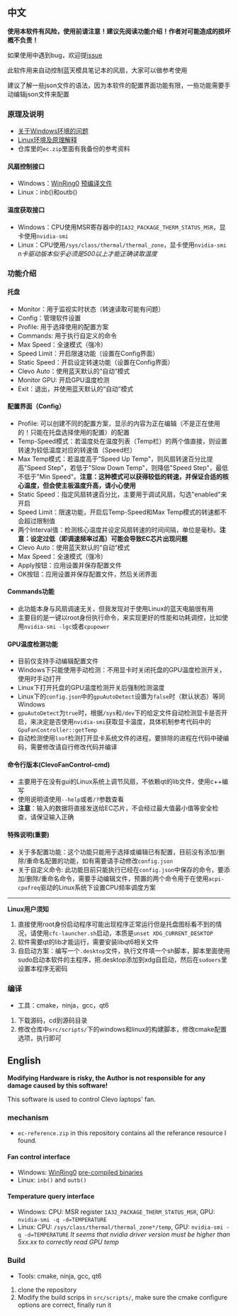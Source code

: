 中文
--------------
**使用本软件有风险，使用前请注意！建议先阅读功能介绍！作者对可能造成的损坏概不负责！**

如果使用中遇到bug，欢迎提[issue](https://github.com/elight2/ClevoFanControl/issues)

此软件用来自动控制蓝天模具笔记本的风扇，大家可以做参考使用

建议了解一些json文件的语法，因为本软件的配置界面功能有限，一些功能需要手动编辑json文件来配置

### 原理及说明
* [关于Windows环境的问题](https://tieba.baidu.com/p/9101786783)
* [Linux环境及原理解释](https://tieba.baidu.com/p/9101786783)
* 仓库里的`ec.zip`里面有我备份的参考资料

#### 风扇控制接口
* Windows：[WinRing0](https://github.com/GermanAizek/WinRing0) [预编译文件](https://github.com/QCute/WinRing0)
* Linux：inb()和outb()

#### 温度获取接口
* Windows：CPU使用MSR寄存器中的`IA32_PACKAGE_THERM_STATUS_MSR`，显卡使用`nvidia-smi`
* Linux：CPU使用`/sys/class/thermal/thermal_zone`，显卡使用`nvidia-smi`
*n卡驱动版本似乎必须是500以上才能正确读取温度*

### 功能介绍

#### 托盘
* Monitor：用于监视实时状态（转速读取可能有问题）
* Config：管理软件设置
* Profile: 用于选择使用的配置方案
* Commands: 用于执行自定义的命令
* Max Speed：全速模式（强冷）
* Speed Limit：开启限速功能（设置在Config界面）
* Static Speed：开启设定转速功能（设置在Config界面）
* Clevo Auto：使用蓝天默认的“自动”模式
* Monitor GPU: 开启GPU温度检测
* Exit：退出，并使用蓝天默认的“自动”模式

#### 配置界面（Config）
* Profile: 可以创建不同的配置方案，显示的内容为正在编辑（不是正在使用的！只能在托盘选择使用的配置）的配置
* Temp-Speed模式：若温度处在温度列表（Temp栏）的两个值直接，则设置转速为较低温度对应的转速值（Speed栏）
* Max Temp模式：若温度高于"Speed Up Temp"，则风扇转速百分比提高"Speed Step"，若低于"Slow Down Temp"，则降低"Speed Step"，最低不低于"Min Speed"。**注意：这种模式可以获得较低的转速，并保证合适的核心温度，但会使主板温度升高，请小心使用**
* Static Speed：指定风扇转速百分比，主要用于调试风扇，勾选"enabled"来开启
* Speed Limit：限速功能，开启后Temp-Speed和Max Temp模式的转速都不会超过限制值
* 两个Interval值：检测核心温度并设定风扇转速的时间间隔，单位是毫秒。**注意：设定过低（即调速频率过高）可能会导致EC芯片出现问题**
* Clevo Auto：使用蓝天默认的“自动”模式
* Max Speed：全速模式（强冷）
* Apply按钮：应用设置并保存配置文件
* OK按钮：应用设置并保存配置文件，然后关闭界面

#### Commands功能
* 此功能本身与风扇调速无关，但我发现对于使用Linux的蓝天电脑很有用
* 主要目的是一键以root身份执行命令，来实现更好的性能和功耗调控，比如使用`nvidia-smi -lgc`或者`cpupower`

#### GPU温度检测功能
* 目前仅支持手动编辑配置文件
* Windows下只能使用手动检测：不用显卡时关闭托盘的GPU温度检测开关，使用时手动打开
* Linux下打开托盘的GPU温度检测开关后强制检测温度
* Linux下的`config.json`中的`gpuAutoDetect`设置为`false`时（默认状态）等同Windows
* `gpuAutoDetect`为`true`时，根据`/sys`和`/dev`下的给定文件自动检测显卡是否开启，来决定是否使用`nvidia-smi`获取显卡温度，具体机制参考代码中的`GpuFanController::getTemp`
* 自动检测使用`lsof`检测打开显卡系统文件的进程，要排除的进程在代码中硬编码，需要修改请自行修改代码并编译

#### 命令行版本(ClevoFanControl-cmd)
* 主要用于在没有gui的Linux系统上调节风扇，不依赖qt的lib文件，使用c++编写
* 使用说明请使用`--help`或者`/?`参数查看
* **注意**：输入的数据将直接发送给EC芯片，不会经过最大值最小值等安全检查，请保证输入正确

#### 特殊说明(重要)
* 关于多配置功能：这个功能只能用于选择或编辑已有配置，目前没有添加/删除/重命名配置的功能，如有需要请手动修改`config.json`
* 关于自定义命令: 此功能目前只能执行已经在`config.json`中保存的命令，要添加/删除/重命名命令，需要手动编辑文件，预置的两个命令用于在使用`acpi-cpufreq`驱动的Linux系统下设置CPU频率调度方案
----------
**Linux用户须知**
1. 直接使用root身份启动程序可能出现程序正常运行但是托盘图标看不到的情况，请使用`cfc-launcher.sh`启动，本质是`unset XDG_CURRENT_DESKTOP`
2. 软件需要qt的lib才能运行，需要安装libqt6相关文件
3. 自启动方案：编写一个`.desktop`文件，执行文件填一个sh脚本，脚本里面使用sudo启动本软件的主程序，把.desktop添加到xdg自启动，然后在`sudoers`里设置本程序无密码

### 编译
* 工具：cmake，ninja，gcc，qt6
1. 下载源码，cd到源码目录
2. 修改仓库中`src/scripts/`下的windows和linux的构建脚本，修改cmake配置选项，执行即可

English
--------------
**Modifying Hardware is risky, the Author is not responsible for any damage caused by this software!**

This software is used to control Clevo laptops' fan.

### mechanism
* `ec-reference.zip` in this repository contains all the referance resource I found.
#### Fan control interface
* Windows: [WinRing0](https://github.com/GermanAizek/WinRing0) [pre-compiled binaries](https://github.com/QCute/WinRing0)
* Linux: `inb()` and `outb()`
#### Temperature query interface
* Windows: CPU: MSR register `IA32_PACKAGE_THERM_STATUS_MSR`, GPU: `nvidia-smi -q -d=TEMPERATURE`
* Linux: CPU: `/sys/class/thermal/thermal_zone*/temp`, GPU: `nvidia-smi -q -d=TEMPERATURE`
*It seems that nvidia driver version must be higher than 5xx.xx to correctly read GPU temp*

### Build
* Tools: cmake, ninja, gcc, qt6
1. clone the repository
2. Modify the build scrips in `src/scripts/`, make sure the cmake configure options are correct, finally run it
